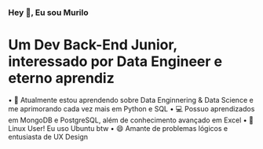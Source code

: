 ### Hey 👋, Eu sou Murilo 

#                 Um Dev Back-End Junior, interessado por Data Engineer e eterno aprendiz

•  🌱 Atualmente estou aprendendo sobre Data Enginnering & Data Science e me aprimorando cada vez mais em Python e SQL
•  💻 Possuo aprendizados em MongoDB e PostgreSQL, além de conhecimento avançado em Excel
•  🐧 Linux User! Eu uso Ubuntu btw
•  😄 Amante de problemas lógicos e entusiasta de UX Design
